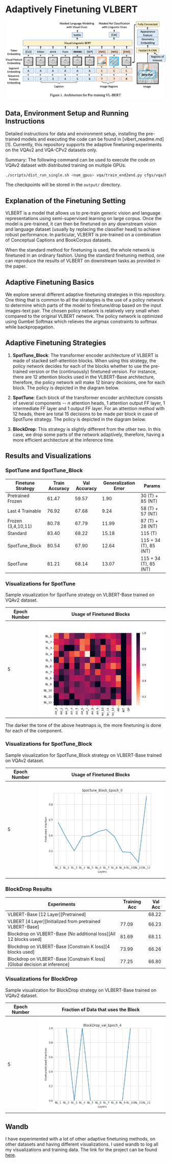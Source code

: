# Adaptively Finetuning VLBERT

![VL-BERT Architecture](figs/pretrain.png)

## Data, Environment Setup and Running Instructions

Detailed instructions for data and environment setup, installing the pre-trained models and executing the code can be found in [vlbert\_readme.md][1]. Currently, this repository supports the adaptive finetuning experiments on the VQAv2 and VQA-CPv2 datasets only.

Summary: The following command can be used to execute the code on VQAv2 dataset with distributed training on multiple GPUs.

```sh
./scripts/dist_run_single.sh <num_gpus> vqa/train_end2end.py cfgs/vqa/base_4X16G_fp32.yaml output
```
The checkpoints will be stored in the ``output/`` directory.

## Explanation of the Finetuning Setting

VLBERT is a model that allows us to pre-train generic vision and language representations using semi-supervised learning on large corpus. Once the model is pre-trained, it can then be finetuned on any downstream vision and language dataset (usually by replacing the classifier head) to achieve robust performance. In particular, VLBERT is pre-trained on a combination of Conceptual Captions and BookCorpus datasets.

When the standard method for finetuning is used, the whole network is finetuned in an ordinary fashion. Using the standard finetuning method, one can reproduce the results of VLBERT on downstream tasks as provided in the paper.

## Adaptive Finetuning Basics

We explore several different adaptive finetuning strategies in this repository. One thing that is common to all the strategies is the use of a policy network to determine which parts of the model to finetune/drop based on the input images-text pair. The chosen policy network is relatively very small when compared to the original VLBERT network. The policy network is optimized using Gumbel Softmax which relieves the argmax constraints to softmax while backpropagation.

## Adaptive Finetuning Strategies

1. __SpotTune\_Block__: The transformer encoder architecture of VLBERT is made of stacked self-attention blocks. When using this strategy, the policy network decides for each of the blocks whether to use the pre-trained version or the (continuously) finetuned version. For instance, there are 12 attention blocks used in the VLBERT-Base architecture, therefore, the policy network will make 12 binary decisions, one for each block. The policy is depicted in the diagram below.

2. __SpotTune__: Each block of the transformer encoder architecture consists of several components -- _n_ attention heads, 1 attention output FF layer, 1 intermediate FF layer and 1 output FF layer. For an attention method with 12 heads, there are total 15 decisions to be made per block in case of SpotTune strategy. The policy is depicted in the diagram below.

3. __BlockDrop__: This strategy is slightly different from the other two. In this case, we drop some parts of the network adaptively, therefore, having a more efficient architecture at the inference time.

## Results and Visualizations

### SpotTune and SpotTune\_Block

| Finetune Strategy  | Train Accuracy | Val Accuracy | Generalization Error | Params                |
| ------------------ | -------------- | ------------ | -------------------- | --------------------- |
| Pretrained Frozen  | 61.47          | 59.57        | 1.90					| 30 (T) + 85 (NT)      |
| Last 4 Trainable   | 76.92          | 67.68        | 9.24 			    | 58 (T) + 57 (NT)      |
| Frozen (3,4,10,11) | 80.78          | 67.79        | 11.99			    | 87 (T) + 28 (NT)      |
| Standard           | 83.40          | 68.22        | 15.18			    | 115 (T)               |
| SpotTune\_Block    | 80.54          | 67.90        | 12.64			    | 115 + 34 (T), 85 (NT) |
| SpotTune           | 81.21          | 68.14        | 13.07			    | 115 + 34 (T), 85 (NT) |

### Visualizations for SpotTune

Sample visualization for SpotTune strategy on VLBERT-Base trained on VQAv2 dataset.

| Epoch Number | Usage of Finetuned Blocks |
| ------------ | ------------------------- |
| 5 | ![Usage of finetuned blocks](visualizations/SpotTune_5.png?raw=true) |

The darker the tone of the above heatmaps is, the more finetuning is done for each of the component.

### Visualizations for SpotTune\_Block

Sample visualization for SpotTune\_Block strategy on VLBERT-Base trained on VQAv2 dataset.

| Epoch Number | Usage of Finetuned Blocks |
| ------------ | ------------------------- |
| 5 | ![Usage of finetuned blocks](visualizations/spottune_block_epoch_0.png?raw=true) |

### BlockDrop Results

| Experiments                                                                  | Training Acc | Val Acc |
| ---------------------------------------------------------------------------- | ------------ | ------- |
| VLBERT-Base [12 Layer][Pretrained] |              | 68.22   |
| VLBERT [4 Layer][Initialized from pretrained VLBERT-Base] | 77.09        | 66.23   |
| Blockdrop on VLBERT-Base [No additional loss][All 12 blocks used] | 81.69        | 68.11   |
| Blockdrop on VLBERT-Base [Constrain K loss][4 blocks used] | 73.99        | 66.26   |
| Blockdrop on VLBERT-Base [Constrain K loss][Global decision at inference] | 77.25        | 66.80   |

### Visualizations for BlockDrop

Sample visualization for BlockDrop strategy on VLBERT-Base trained on VQAv2 dataset.

| Epoch Number | Fraction of Data that uses the Block|
| ------------ | ------------------------- |
| 5 | ![Usage of finetuned blocks](visualizations/BlockDrop_val_epoch_4.png?raw=true) |

## Wandb

I have experimented with a lot of other adaptive finetuning methods, on other datasets and having different visualizations. I used wandb to log all my visualizations and training data. The link for the project can be found [here](https://wandb.ai/shnik/adaptive-finetuning?workspace=user-shnik).
